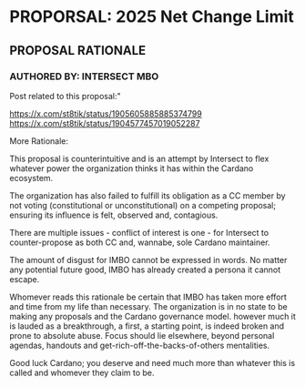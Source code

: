 # PROPORSAL: 2025 Net Change Limit
## PROPOSAL RATIONALE
### AUTHORED BY: INTERSECT MBO

Post related to this proposal:"

https://x.com/st8tik/status/1905605885885374799
<br>
https://x.com/st8tik/status/1904577457019052287

More Rationale:

This proposal is counterintuitive and is an attempt by Intersect to flex whatever power the organization thinks it has within the Cardano ecosystem.

The organization has also failed to fulfill its obligation as a CC member by not voting (constitutional or unconstitutional) on a competing proposal; ensuring its influence is felt, observed and, contagious.

There are multiple issues - conflict of interest is one - for Intersect to counter-propose as both CC and, wannabe, sole Cardano maintainer.

The amount of disgust for IMBO cannot be expressed in words. No matter any potential future good, IMBO has already created a persona it cannot escape.

Whomever reads this rationale be certain that IMBO has taken more effort and time from my life than necessary. The organization is in no state to be making any proposals and the Cardano governance model. however much it is lauded as a breakthrough, a first, a starting point, is indeed broken and prone to absolute abuse. Focus should lie elsewhere, beyond personal agendas, handouts and get-rich-off-the-backs-of-others mentalities.

Good luck Cardano; you deserve and need much more than whatever this is called and whomever they claim to be.
